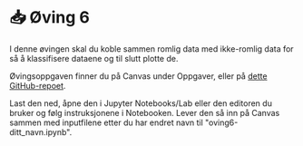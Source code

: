 # 📥 Øving 6

I denne øvingen skal du koble sammen romlig data med ikke-romlig data for så å klassifisere dataene og til slutt plotte de.

Øvingsoppgaven finner du på Canvas under Oppgaver, eller på [dette GitHub-repoet](https://github.com/GMGI221/gmgi221-oving).

Last den ned, åpne den i Jupyter Notebooks/Lab eller den editoren du bruker og følg instruksjonene i Notebooken. Lever den så inn på Canvas sammen med inputfilene etter du har endret navn til "oving6-ditt_navn.ipynb".
